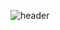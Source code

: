 ![header](https://capsule-render.vercel.app/api?type=wave&color=auto&height=300&section=header&text=SiwooJang%20Github&fontSize=90)

